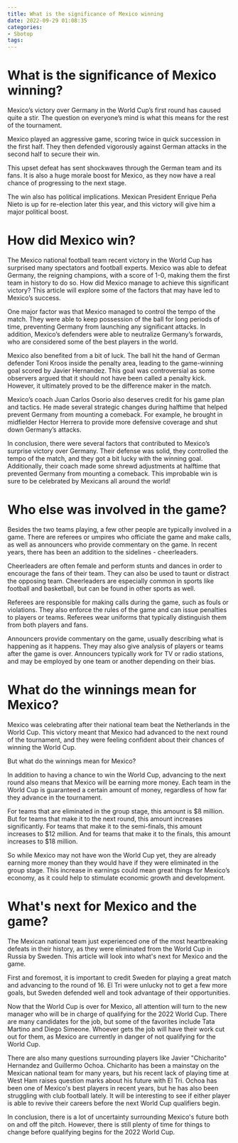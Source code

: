 ```yaml
---
title: What is the significance of Mexico winning
date: 2022-09-29 01:08:35
categories:
- Sbotop
tags:
---
```



#  What is the significance of Mexico winning?

Mexico’s victory over Germany in the World Cup’s first round has caused quite a stir. The question on everyone’s mind is what this means for the rest of the tournament.

Mexico played an aggressive game, scoring twice in quick succession in the first half. They then defended vigorously against German attacks in the second half to secure their win.

This upset defeat has sent shockwaves through the German team and its fans. It is also a huge morale boost for Mexico, as they now have a real chance of progressing to the next stage.

The win also has political implications. Mexican President Enrique Peña Nieto is up for re-election later this year, and this victory will give him a major political boost.

#  How did Mexico win?

The Mexico national football team recent victory in the World Cup has surprised many spectators and football experts. Mexico was able to defeat Germany, the reigning champions, with a score of 1-0, making them the first team in history to do so. How did Mexico manage to achieve this significant victory? This article will explore some of the factors that may have led to Mexico’s success.

One major factor was that Mexico managed to control the tempo of the match. They were able to keep possession of the ball for long periods of time, preventing Germany from launching any significant attacks. In addition, Mexico’s defenders were able to neutralize Germany’s forwards, who are considered some of the best players in the world.

Mexico also benefited from a bit of luck. The ball hit the hand of German defender Toni Kroos inside the penalty area, leading to the game-winning goal scored by Javier Hernandez. This goal was controversial as some observers argued that it should not have been called a penalty kick. However, it ultimately proved to be the difference maker in the match.

Mexico’s coach Juan Carlos Osorio also deserves credit for his game plan and tactics. He made several strategic changes during halftime that helped prevent Germany from mounting a comeback. For example, he brought in midfielder Hector Herrera to provide more defensive coverage and shut down Germany’s attacks.

In conclusion, there were several factors that contributed to Mexico’s surprise victory over Germany. Their defense was solid, they controlled the tempo of the match, and they got a bit lucky with the winning goal. Additionally, their coach made some shrewd adjustments at halftime that prevented Germany from mounting a comeback. This improbable win is sure to be celebrated by Mexicans all around the world!

#  Who else was involved in the game?

Besides the two teams playing, a few other people are typically involved in a game. There are referees or umpires who officiate the game and make calls, as well as announcers who provide commentary on the game. In recent years, there has been an addition to the sidelines - cheerleaders. 

Cheerleaders are often female and perform stunts and dances in order to encourage the fans of their team. They can also be used to taunt or distract the opposing team. Cheerleaders are especially common in sports like football and basketball, but can be found in other sports as well.

Referees are responsible for making calls during the game, such as fouls or violations. They also enforce the rules of the game and can issue penalties to players or teams. Referees wear uniforms that typically distinguish them from both players and fans.

Announcers provide commentary on the game, usually describing what is happening as it happens. They may also give analysis of players or teams after the game is over. Announcers typically work for TV or radio stations, and may be employed by one team or another depending on their bias.

#  What do the winnings mean for Mexico?

Mexico was celebrating after their national team beat the Netherlands in the World Cup. This victory meant that Mexico had advanced to the next round of the tournament, and they were feeling confident about their chances of winning the World Cup.

But what do the winnings mean for Mexico?

In addition to having a chance to win the World Cup, advancing to the next round also means that Mexico will be earning more money. Each team in the World Cup is guaranteed a certain amount of money, regardless of how far they advance in the tournament.

For teams that are eliminated in the group stage, this amount is $8 million. But for teams that make it to the next round, this amount increases significantly. For teams that make it to the semi-finals, this amount increases to $12 million. And for teams that make it to the finals, this amount increases to $18 million.

So while Mexico may not have won the World Cup yet, they are already earning more money than they would have if they were eliminated in the group stage. This increase in earnings could mean great things for Mexico’s economy, as it could help to stimulate economic growth and development.

#  What's next for Mexico and the game?

The Mexican national team just experienced one of the most heartbreaking defeats in their history, as they were eliminated from the World Cup in Russia by Sweden. This article will look into what's next for Mexico and the game.

First and foremost, it is important to credit Sweden for playing a great match and advancing to the round of 16. El Tri were unlucky not to get a few more goals, but Sweden defended well and took advantage of their opportunities.

Now that the World Cup is over for Mexico, all attention will turn to the new manager who will be in charge of qualifying for the 2022 World Cup. There are many candidates for the job, but some of the favorites include Tata Martino and Diego Simeone. Whoever gets the job will have their work cut out for them, as Mexico are currently in danger of not qualifying for the World Cup.

There are also many questions surrounding players like Javier "Chicharito" Hernandez and Guillermo Ochoa. Chicharito has been a mainstay on the Mexican national team for many years, but his recent lack of playing time at West Ham raises question marks about his future with El Tri. Ochoa has been one of Mexico's best players in recent years, but he has also been struggling with club football lately. It will be interesting to see if either player is able to revive their careers before the next World Cup qualifiers begin.

In conclusion, there is a lot of uncertainty surrounding Mexico's future both on and off the pitch. However, there is still plenty of time for things to change before qualifying begins for the 2022 World Cup.